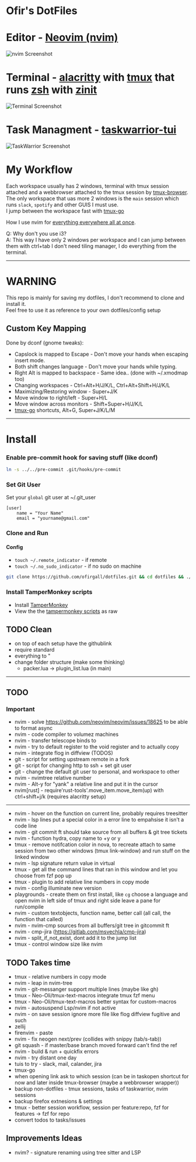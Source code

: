 # Ofir's DotFiles

# Editor - [Neovim (nvim)](https://github.com/neovim/neovim)
![nvim Screenshot](media/nvim/preview.png)

# Terminal - [alacritty](https://github.com/alacritty/alacritty) with [tmux](https://github.com/tmux/tmux) that runs [zsh](https://wiki.archlinux.org/title/zsh) with [zinit](https://github.com/zdharma-continuum/zinit)
![Terminal Screenshot](media/terminal.png)

# Task Managment - [taskwarrior-tui](https://github.com/kdheepak/taskwarrior-tui)
![TaskWarrior Screenshot](media/taskwarrior.png)

# My Workflow
Each workspace usually has 2 windows, terminal with tmux session attached and a webbrowser attached to the tmux session by [tmux-browser](https://github.com/ofirgall/tmux-browser).
The only workspace that uas more 2 windows is the `main` session which runs `slack`, `spotify` and other GUIS I must use. \
I jump between the workspace fast with [tmux-go](https://github.com/ofirgall/tmux-browser)

How I use nvim for [everything everywhere all at once](editors/nvim/README.md).

Q: Why don't you use i3? \
A: This way I have only 2 windows per workspace and I can jump between them with ctrl+tab I don't need tiling manager, I do everything from the terminal.

---

# WARNING
This repo is mainly for saving my dotfiles, I don't recommend to clone and install it. \
Feel free to use it as reference to your own dotfiles/config setup

## Custom Key Mapping
Done by dconf (gnome tweaks):
* Capslock is mapped to Escape - Don't move your hands when escaping insert mode.
* Both shift changes language - Don't move your hands while typing.
* Right Alt is mapped to backspace - Same idea.. (done with ~/.xmodmap too)
* Changing workspaces - Ctrl+Alt+H/J/K/L, Ctrl+Alt+Shift+H/J/K/L
* Maximizing/Restoring window - Super+J/K
* Move window to right/left - Super+H/L
* Move window across monitors - Shift+Super+H/J/K/L
* [tmux-go](https://github.com/ofirgall/tmux-go) shortcuts, Alt+G, Super+J/K/L/M

---

# Install
### Enable pre-commit hook for saving stuff (like dconf)
```bash
ln -s ../../pre-commit .git/hooks/pre-commit
```

### Set Git User
Set your `global` git user at ~/.git_user
```
[user]
	name = "Your Name"
	email = "yourname@gmail.com"
```

### Clone and Run
#### Config
* `touch ~/.remote_indicator` - if remote
* `touch ~/.no_sudo_indicator` - if no sudo on machine
```bash
git clone https://github.com/ofirgall/dotfiles.git && cd dotfiles && ./install
```

### Install TamperMonkey scripts
* Install [TamperMonkey](https://www.tampermonkey.net/)
* View the the [tampermonkey scripts](tampermonkey) as raw

## TODO Clean
* on top of each setup have the githublink
* require standard
* everything to "
* change folder structure (make some thinking)
	* packer.lua -> plugin_list.lua (in main)

---
## TODO
### Important
* nvim - solve https://github.com/neovim/neovim/issues/18625 to be able to format async
* nvim - code compiler to volumez machines
* nvim - transfer telescope binds to <leader>
* nvim - try to default register to the void register and <leader> to actually copy
* nvim - integrate flog in diffview (TODOS)
* git - script for setting upstream remote in a fork
* git - script for changing http to ssh + set git user
* git - change the default git user to personal, and workspace to other
* nvim - nvimtree relative number
* nvim - <count>Alt-y for "yank" a relative line and put it in the cursor
* nvim[rust] - require'rust-tools'.move_item.move_item(up) with ctrl+shift+j/k (requires alacritty setup)
---
* nvim - hover on the function on current line, probably requires treesitter
* nvim - lsp lines put a special color in a error line to empahsise it isn't a code line
* nvim - git commit ft should take source from all buffers & git tree tickets
* nvim - function hydra, copy name to +y or y
* tmux - remove notifcation color in nova, to recreate attach to same session from two other windows (tmux link-window) and run stuff on the linked window
* nvim - lsp signature return value in virtual
* tmux - get all the command lines that ran in this window and let you choose from fzf pop up
* tmux - plugin to add relative line numbers in copy mode
* nvim - config illuminate new version
* playgrounds - create them on first install, like `cg` choose a language and open nvim in left side of tmux and right side leave a pane for run/compile
* nvim - custom textobjects, function name, better call (all call, the function that called)
* nvim - nvim-cmp sources from all buffers/git tree in gitcommit ft
* nvim - cmp-jira (https://gitlab.com/msvechla/cmp-jira)
* nvim - split_if_not_exist, dont add it to the jump list
* tmux - control window size like nvim

## TODO Takes time
* tmux - relative numbers in copy mode
* nvim - leap in nvim-tree
* nvim - git-messanger support multiple lines (maybe like gh)
* tmux - Neo-Oli/tmux-text-macros integrate tmux fzf menu
* tmux - Neo-Oli/tmux-text-macros better syntax for custom-macros
* nvim - autosuspend Lsp/nvim if not active
* nvim - on save session ignore more file like flog diffview fugitive and such
* zellij
* firenvim - paste
* nvim - fix neogen next/prev (collides with snippy (tab/s-tab))
* git squash - if master/base branch moved forward can't find the ref
* nvim - build & run + quickfix errors
* nvim - try distant one day
* tuis to try - slack, mail, calander, jira
* tmux-go
* when opening link ask to which session (can be in taskopen shortcut for now and later inside tmux-browser (maybe a webbrowser wrapper))
* backup non-dotfiles - tmux sessions, tasks of taskwarrior, nvim sessions
* backup firefox extnesions & settings
* tmux - better session workflow, session per feature:repo, fzf for features -> fzf for repo
* convert todos to tasks/issues


## Improvements Ideas
* nvim? - signature renaming using tree sitter and LSP
